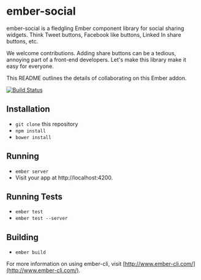 # ember-social

ember-social is a fledgling Ember component library for social sharing widgets. Think Tweet buttons, Facebook like buttons, Linked In share buttons, etc.

We welcome contributions. Adding share buttons can be a tedious, annoying part of a front-end developers. Let's make this library make it easy for everyone.

This README outlines the details of collaborating on this Ember addon.

[![Build Status](https://travis-ci.org/plyfe/ember-social.svg?branch=master)](https://travis-ci.org/plyfe/ember-social)

## Installation

* `git clone` this repository
* `npm install`
* `bower install`

## Running

* `ember server`
* Visit your app at http://localhost:4200.

## Running Tests

* `ember test`
* `ember test --server`

## Building

* `ember build`

For more information on using ember-cli, visit [http://www.ember-cli.com/](http://www.ember-cli.com/).
